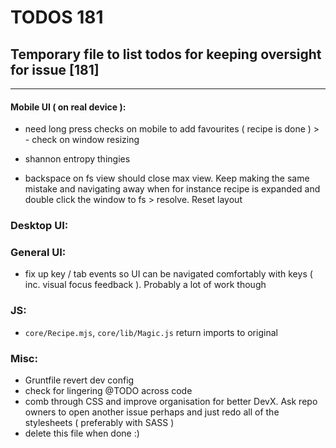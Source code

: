 # TODOS 181
## Temporary file to list todos for keeping oversight for issue [181]

---

#### Mobile UI ( on real device ):
- need long press checks on mobile to add favourites ( recipe is done ) >
        - check on window resizing

- shannon entropy thingies

- backspace on fs view should close max view. Keep making the same mistake and navigating away when for instance recipe is expanded and double click the window to fs > resolve. Reset layout


### Desktop UI:
### General UI:
- fix up key / tab events so UI can be navigated comfortably with keys ( inc. visual focus feedback ). Probably a lot of
work though

### JS:
- `core/Recipe.mjs`, `core/lib/Magic.js` return imports to original

### Misc:
- Gruntfile revert dev config
- check for lingering @TODO across code
- comb through CSS and improve organisation for better DevX. Ask repo owners to open another issue perhaps and just
redo all of the stylesheets ( preferably with SASS )
- delete this file when done :)

